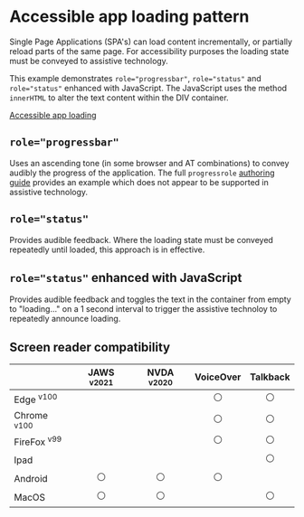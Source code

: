 # Accessible app loading pattern
Single Page Applications (SPA's) can load content incrementally, or partially reload parts of the same page. For accessibility purposes the loading state must be conveyed to assistive technology.

This example demonstrates `role="progressbar"`, `role="status"` and `role="status"` enhanced with JavaScript. The JavaScript uses the method `innerHTML` to alter the text content within the DIV container.

[Accessible app loading](https://canaxess.github.io/app-loading-pattern/index.html)

## `role="progressbar"`
Uses an ascending tone (in some browser and AT combinations) to convey audibly the progress of the application. The full `progressrole` [authoring guide](https://developer.mozilla.org/en-US/docs/Web/Accessibility/ARIA/ARIA_Techniques/Using_the_progressbar_role) provides an example which does not appear to be supported in assistive technology.

## `role="status"`
Provides audible feedback. Where the loading state must be conveyed repeatedly until loaded, this approach is in effective.

## `role="status"` enhanced with JavaScript
Provides audible feedback and toggles the text in the container from empty to "loading..." on a 1 second interval to trigger the assistive technoloy to repeatedly announce loading.

## Screen reader compatibility
|   | JAWS <sup>v2021</sup> | NVDA <sup>v2020</sup>  |VoiceOver   |Talkback   |
|---|:-:|:-:|:-:|:-:|
| Edge <sup>v100</sup>  |   |   | :white_circle:  | :white_circle:  |
| Chrome <sup>v100</sup>  |   |   |:white_circle:   | :white_circle:  |
| FireFox <sup>v99</sup>  |   |   | :white_circle:  | :white_circle:  |
| Ipad  |   |   |   | :white_circle:  |
| Android  | :white_circle:  | :white_circle:  | :white_circle:  |   |
| MacOS  | :white_circle:  | :white_circle:  |   | :white_circle:  |

